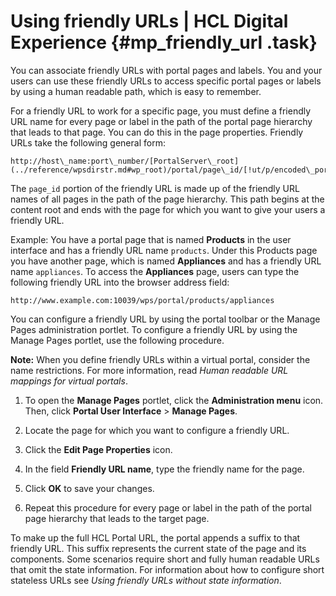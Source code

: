 # Using friendly URLs \| HCL Digital Experience {#mp_friendly_url .task}

You can associate friendly URLs with portal pages and labels. You and your users can use these friendly URLs to access specific portal pages or labels by using a human readable path, which is easy to remember.

For a friendly URL to work for a specific page, you must define a friendly URL name for every page or label in the path of the portal page hierarchy that leads to that page. You can do this in the page properties. Friendly URLs take the following general form:

```
http://host\_name:port\_number/[PortalServer\_root](../reference/wpsdirstr.md#wp_root)/portal/page\_id/[!ut/p/encoded\_portal\_suffix]
```

The `page_id` portion of the friendly URL is made up of the friendly URL names of all pages in the path of the page hierarchy. This path begins at the content root and ends with the page for which you want to give your users a friendly URL.

Example: You have a portal page that is named **Products** in the user interface and has a friendly URL name `products`. Under this Products page you have another page, which is named **Appliances** and has a friendly URL name `appliances`. To access the **Appliances** page, users can type the following friendly URL into the browser address field:

```
http://www.example.com:10039/wps/portal/products/appliances
```

You can configure a friendly URL by using the portal toolbar or the Manage Pages administration portlet. To configure a friendly URL by using the Manage Pages portlet, use the following procedure.

**Note:** When you define friendly URLs within a virtual portal, consider the name restrictions. For more information, read *Human readable URL mappings for virtual portals*.

1.  To open the **Manage Pages** portlet, click the **Administration menu** icon. Then, click **Portal User Interface** \> **Manage Pages**.

2.  Locate the page for which you want to configure a friendly URL.

3.  Click the **Edit Page Properties** icon.

4.  In the field **Friendly URL name**, type the friendly name for the page.

5.  Click **OK** to save your changes.

6.  Repeat this procedure for every page or label in the path of the portal page hierarchy that leads to the target page.


To make up the full HCL Portal URL, the portal appends a suffix to that friendly URL. This suffix represents the current state of the page and its components. Some scenarios require short and fully human readable URLs that omit the state information. For information about how to configure short stateless URLs see *Using friendly URLs without state information*.


